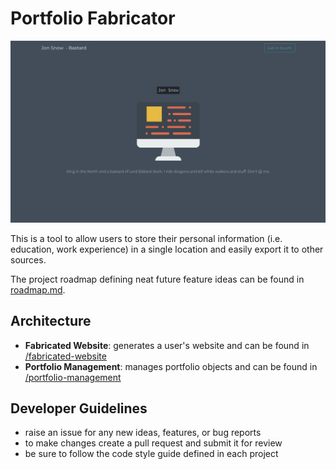 # Portfolio Fabricator

![preview](/_meta/assets/homepage_19-05-19.png)

This is a tool to allow users to store their personal information (i.e. education, work experience) in a single location and easily export it to other sources.

The project roadmap defining neat future feature ideas can be found in [roadmap.md](/_meta/roadmap.md).

## Architecture
- **Fabricated Website**: generates a user's website and can be found in [/fabricated-website](/fabricated-website)
- **Portfolio Management**: manages portfolio objects and can be found in [/portfolio-management](/portfolio-management)

## Developer Guidelines
- raise an issue for any new ideas, features, or bug reports
- to make changes create a pull request and submit it for review
- be sure to follow the code style guide defined in each project
